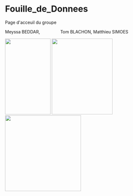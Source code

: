 # Fouille_de_Donnees
Page d'acceuil du groupe 

Meyssa BEDDAR, &nbsp;&nbsp;&nbsp;&nbsp;&nbsp;&nbsp;&nbsp;&nbsp;&nbsp;&nbsp;&nbsp;&nbsp;&nbsp;&nbsp;&nbsp; Tom BLACHON,                                Matthieu SIMOES

<DIV class=toto>
  
  <img src="https://user-images.githubusercontent.com/72613969/108885128-b47ef580-7607-11eb-9342-6c32a4a504f2.jpg" width="150" height="250">
  <img src="https://user-images.githubusercontent.com/72613969/108885222-d5474b00-7607-11eb-9b74-22c7e3ebdcef.jpg" width="200" height="250">
  <img src="https://user-images.githubusercontent.com/72613969/108886341-26a40a00-7609-11eb-8c06-92a1072fd7a6.jpg" width="250" height="250">
  
</DIV>
